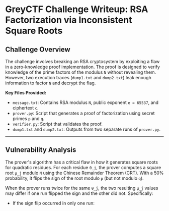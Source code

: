 # GreyCTF Challenge Writeup: RSA Factorization via Inconsistent Square Roots

## Challenge Overview
The challenge involves breaking an RSA cryptosystem by exploiting a flaw in a zero-knowledge proof implementation. The proof is designed to verify knowledge of the prime factors of the modulus `N` without revealing them. However, two execution traces (`dump1.txt` and `dump2.txt`) leak enough information to factor `N` and decrypt the flag.

**Key Files Provided:**
- `message.txt`: Contains RSA modulus `N`, public exponent `e = 65537`, and ciphertext `c`.
- `prover.py`: Script that generates a proof of factorization using secret primes `p` and `q`.
- `verifier.py`: Script that validates the proof.
- `dump1.txt` and `dump2.txt`: Outputs from two separate runs of `prover.py`.

---

## Vulnerability Analysis
The prover's algorithm has a critical flaw in how it generates square roots for quadratic residues. For each residue `θ_j`, the prover computes a square root `μ_j` modulo `N` using the Chinese Remainder Theorem (CRT). With a 50% probability, it flips the sign of the root modulo `p` (but not modulo `q`).

When the prover runs twice for the same `θ_j`, the two resulting `μ_j` values may differ if one run flipped the sign and the other did not. Specifically:

- If the sign flip occurred in only one run:
